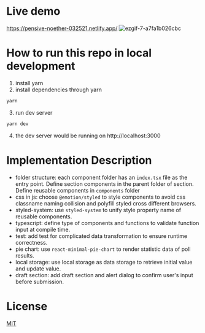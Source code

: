 # Live demo
https://pensive-noether-032521.netlify.app/
![ezgif-7-a7fa1b026cbc](https://user-images.githubusercontent.com/10210800/130479748-6784b14e-0d29-4ff7-b394-7fca1f831944.gif)

# How to run this repo in local development
1. install yarn
2. install dependencies through yarn
```bash
yarn
```
3. run dev server
```bash
yarn dev
```
4. the dev server would be running on http://localhost:3000

# Implementation Description
* folder structure: each component folder has an `index.tsx` file as the entry point. Define section components in the parent folder of section. Define reusable components in `components` folder
* css in js: choose `@emotion/styled` to style components to avoid css classname naming collision and polyfill styled cross different browsers.
* styled-system: use `styled-system` to unify style property name of reusable components.
* typescript: define type of components and functions to validate function input at compile time.
* test: add test for complicated data transformation to ensure runtime correctness.
* pie chart: use `react-minimal-pie-chart` to render statistic data of poll results.
* local storage: use local storage as data storage to retrieve initial value and update value.
* draft section: add draft section and alert dialog to confirm user's input before submission.

# License
[MIT](LICENSE)
